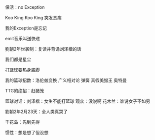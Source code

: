 保活：no Exception

Koo King Koo King 突发恶疾

我的Exception是忘记

emit音乐叫送快递

劉朝2年世袭制：复读并背诵刘泽楷的话

我们都是星尘

打篮球要热身崴脚

我的篮球招数：洛伦兹变换 广义相对论 弹簧 真假美猴王 奥特曼

TTG的绝招：赶猪笼

篮球对话：刘泽楷：女生不能打篮球 观众：没说啊 花木兰：谁说女子不如男

劉朝2年2月23天：全人类真哭了

千花岛：先到先得

惯性：想是想了但没想